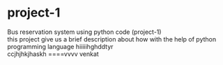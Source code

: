 # project-1
Bus reservation system using python code (project-1)
<br>
this project give us a brief description about how with the help of python programming language 
hiiiiihghddtyr
<br>
ccjhjhkjhaskh
====vvvv venkat 